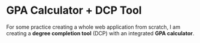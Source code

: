 # GPA Calculator + DCP Tool

For some practice creating a whole web application from scratch, I am creating a **degree completion tool** (DCP) with an integrated **GPA calculator**.
